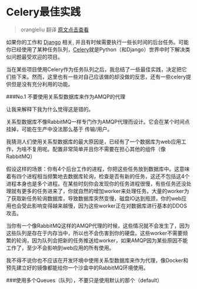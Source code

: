 ﻿Celery最佳实践
============

>orangleliu 翻译  [原文点击查看](https://denibertovic.com/posts/celery-best-practices/)

 如果你的工作和 [Django](https://www.djangoproject.com/) 相关, 并且有时候需要执行一些长时间的后台任务。可能你已经使用了某种任务队列，[Celery](http://www.celeryproject.org/)就是Python（和Django）世界中时下解决类似问题最受欢迎的项目。

当在某些项目使用Celery作为任务队列之后，我总结了一些最佳实践，决定把它们些下来。然而，这里也有一些对自己应该做的却没做的反思，还有一些celery提供但是没有充分利用的功能。

###No.1  不要使用关系型数据库来作为AMQP的代理

让我来解释下我为什么觉得这是错的。

关系型数据库不像RabbitMQ一样专门作为AMQP代理而设计。它会在某个时间点挂掉，可能在生产中没法那么基于 传输/用户。

我猜测人们使用关系型数据库的最大原因是，已经有了一个数据库为web应用工作，为啥不复用呢。配置非常简单并且你不需要在担心其他的组件（像RabbitMQ）

假设这样的场景：你有4个后台工作的进程，你把这些任务放到数据库中。这意味着有四个进程相当频繁地去数据库轮询，检查是否有新的任务，这还不包括这4个进程本身也是多个进程。在某些时刻你会发现你的任务进程很慢，有些任务还没处理就有更多的任务进来了，你就自然的增加worker来处理任务。大量的worker为了获取新任务轮询数据库，导致数据库突然变慢，磁盘IO达到瓶颈，你的web应用也会受此影响变得越来越慢，因为这些worker正在对数据库进行基本的DDOS 攻击。

当你有一个像RabbitMQ这样的AMQP代理的时候，这些情况就不会发生了，因为这些队列是存在于内存当中，所以也不会伤害到你的硬盘。这些worker不需要频繁的轮询，因为队列会把新的任务推送给worker，如果AMQP因为某些原因不能工作了，至少不会影响到web应用的所有使用。

我不得不说你也不应该在开发环境中使用关系型数据库来作为代理，像Docker和预先建立好的镜像都能给你一个沙盒中的RabbitMQ环境使用。

###使用多个Queues（队列），不要只是使用默认的那个（default）

